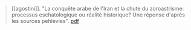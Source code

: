 > [[agostini]]. "La conquête arabe de l'Iran et la chute du zoroastrisme: processus eschatologique ou réalité historique? Une réponse d'après les sources pehlevies". [pdf](a/d-agostiniUNKNOWN.pdf)